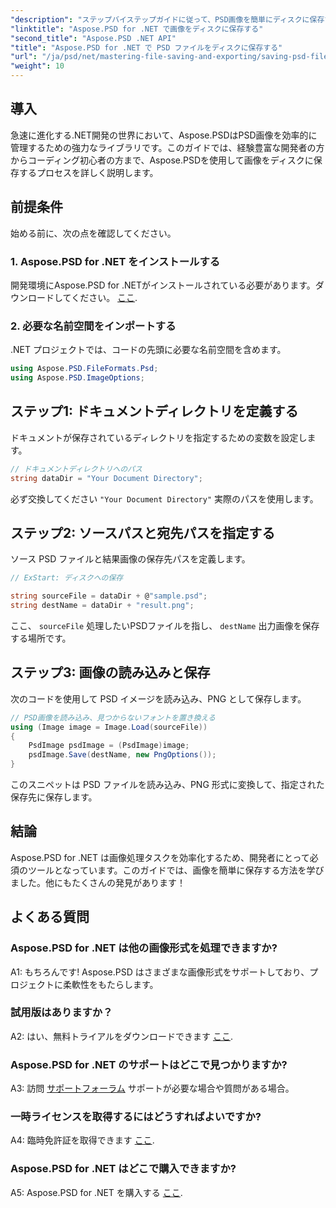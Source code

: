 ```yaml
---
"description": "ステップバイステップガイドに従って、PSD画像を簡単にディスクに保存する方法を学びましょう。PSDファイルを様々な画像形式に変換する場合でも、複雑な画像アセットを管理する場合でも、このガイドは役立ちます。"
"linktitle": "Aspose.PSD for .NET で画像をディスクに保存する"
"second_title": "Aspose.PSD .NET API"
"title": "Aspose.PSD for .NET で PSD ファイルをディスクに保存する"
"url": "/ja/psd/net/mastering-file-saving-and-exporting/saving-psd-files-to-disk/"
"weight": 10
---
```


## 導入

急速に進化する.NET開発の世界において、Aspose.PSDはPSD画像を効率的に管理するための強力なライブラリです。このガイドでは、経験豊富な開発者の方からコーディング初心者の方まで、Aspose.PSDを使用して画像をディスクに保存するプロセスを詳しく説明します。 

## 前提条件

始める前に、次の点を確認してください。

### 1. Aspose.PSD for .NET をインストールする

開発環境にAspose.PSD for .NETがインストールされている必要があります。ダウンロードしてください。 [ここ](https://releases。aspose.com/psd/net/).

### 2. 必要な名前空間をインポートする

.NET プロジェクトでは、コードの先頭に必要な名前空間を含めます。

```csharp
using Aspose.PSD.FileFormats.Psd;
using Aspose.PSD.ImageOptions;
```

## ステップ1: ドキュメントディレクトリを定義する

ドキュメントが保存されているディレクトリを指定するための変数を設定します。

```csharp
// ドキュメントディレクトリへのパス
string dataDir = "Your Document Directory";
```

必ず交換してください `"Your Document Directory"` 実際のパスを使用します。

## ステップ2: ソースパスと宛先パスを指定する

ソース PSD ファイルと結果画像の保存先パスを定義します。

```csharp
// ExStart: ディスクへの保存

string sourceFile = dataDir + @"sample.psd";
string destName = dataDir + "result.png";
```

ここ、 `sourceFile` 処理したいPSDファイルを指し、 `destName` 出力画像を保存する場所です。

## ステップ3: 画像の読み込みと保存

次のコードを使用して PSD イメージを読み込み、PNG として保存します。

```csharp
// PSD画像を読み込み、見つからないフォントを置き換える
using (Image image = Image.Load(sourceFile))
{
    PsdImage psdImage = (PsdImage)image;
    psdImage.Save(destName, new PngOptions());
}
```

このスニペットは PSD ファイルを読み込み、PNG 形式に変換して、指定された保存先に保存します。 

## 結論

Aspose.PSD for .NET は画像処理タスクを効率化するため、開発者にとって必須のツールとなっています。このガイドでは、画像を簡単に保存する方法を学びました。他にもたくさんの発見があります！

## よくある質問

### Aspose.PSD for .NET は他の画像形式を処理できますか?

A1: もちろんです! Aspose.PSD はさまざまな画像形式をサポートしており、プロジェクトに柔軟性をもたらします。

### 試用版はありますか？

A2: はい、無料トライアルをダウンロードできます [ここ](https://releases。aspose.com/).

### Aspose.PSD for .NET のサポートはどこで見つかりますか?

A3: 訪問 [サポートフォーラム](https://forum.aspose.com/c/psd/34) サポートが必要な場合や質問がある場合。

### 一時ライセンスを取得するにはどうすればよいですか?

A4: 臨時免許証を取得できます [ここ](https://purchase。conholdate.com/temporary-license/).

### Aspose.PSD for .NET はどこで購入できますか?

A5: Aspose.PSD for .NET を購入する [ここ](https://purchase。conholdate.com/buy).